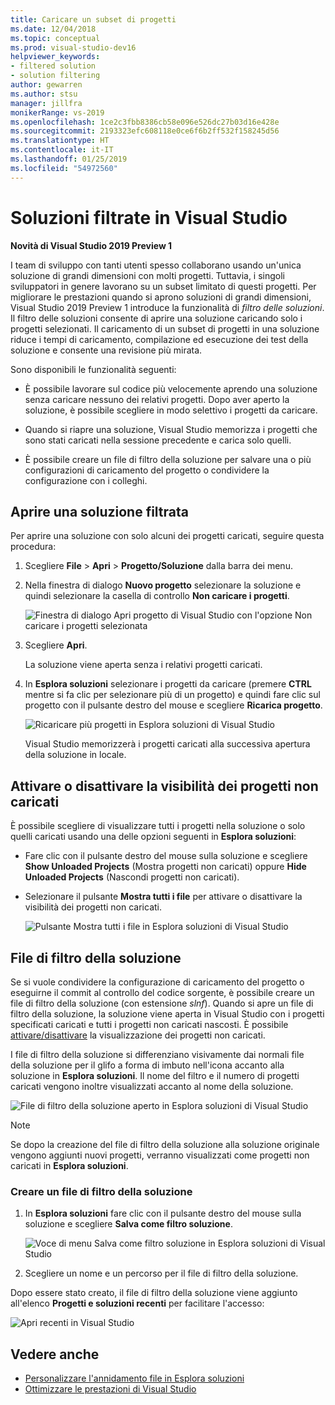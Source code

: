 ```yaml
---
title: Caricare un subset di progetti
ms.date: 12/04/2018
ms.topic: conceptual
ms.prod: visual-studio-dev16
helpviewer_keywords:
- filtered solution
- solution filtering
author: gewarren
ms.author: stsu
manager: jillfra
monikerRange: vs-2019
ms.openlocfilehash: 1ce2c3fbb8386cb58e096e526dc27b03d16e428e
ms.sourcegitcommit: 2193323efc608118e0ce6f6b2ff532f158245d56
ms.translationtype: HT
ms.contentlocale: it-IT
ms.lasthandoff: 01/25/2019
ms.locfileid: "54972560"
---
```

# <a name="filtered-solutions-in-visual-studio"></a>Soluzioni filtrate in Visual Studio

**Novità di Visual Studio 2019 Preview 1**

I team di sviluppo con tanti utenti spesso collaborano usando un'unica soluzione di grandi dimensioni con molti progetti. Tuttavia, i singoli sviluppatori in genere lavorano su un subset limitato di questi progetti. Per migliorare le prestazioni quando si aprono soluzioni di grandi dimensioni, Visual Studio 2019 Preview 1 introduce la funzionalità di *filtro delle soluzioni*. Il filtro delle soluzioni consente di aprire una soluzione caricando solo i progetti selezionati. Il caricamento di un subset di progetti in una soluzione riduce i tempi di caricamento, compilazione ed esecuzione dei test della soluzione e consente una revisione più mirata.

Sono disponibili le funzionalità seguenti:

- È possibile lavorare sul codice più velocemente aprendo una soluzione senza caricare nessuno dei relativi progetti. Dopo aver aperto la soluzione, è possibile scegliere in modo selettivo i progetti da caricare.

- Quando si riapre una soluzione, Visual Studio memorizza i progetti che sono stati caricati nella sessione precedente e carica solo quelli.

- È possibile creare un file di filtro della soluzione per salvare una o più configurazioni di caricamento del progetto o condividere la configurazione con i colleghi.

## <a name="open-a-filtered-solution"></a>Aprire una soluzione filtrata

Per aprire una soluzione con solo alcuni dei progetti caricati, seguire questa procedura:

1. Scegliere **File** > **Apri** > **Progetto/Soluzione** dalla barra dei menu.

2. Nella finestra di dialogo **Nuovo progetto** selezionare la soluzione e quindi selezionare la casella di controllo **Non caricare i progetti**.

   ![Finestra di dialogo Apri progetto di Visual Studio con l'opzione Non caricare i progetti selezionata](media/filtered-solutions/do-not-load-projects.png)

3. Scegliere **Apri**.

   La soluzione viene aperta senza i relativi progetti caricati.

4. In **Esplora soluzioni** selezionare i progetti da caricare (premere **CTRL** mentre si fa clic per selezionare più di un progetto) e quindi fare clic sul progetto con il pulsante destro del mouse e scegliere **Ricarica progetto**.

   ![Ricaricare più progetti in Esplora soluzioni di Visual Studio](media/filtered-solutions/reload-project.png)

   Visual Studio memorizzerà i progetti caricati alla successiva apertura della soluzione in locale.

## <a name="toggle-unloaded-project-visibility"></a>Attivare o disattivare la visibilità dei progetti non caricati

È possibile scegliere di visualizzare tutti i progetti nella soluzione o solo quelli caricati usando una delle opzioni seguenti in **Esplora soluzioni**:

- Fare clic con il pulsante destro del mouse sulla soluzione e scegliere **Show Unloaded Projects** (Mostra progetti non caricati) oppure **Hide Unloaded Projects** (Nascondi progetti non caricati).

- Selezionare il pulsante **Mostra tutti i file** per attivare o disattivare la visibilità dei progetti non caricati.

   ![Pulsante Mostra tutti i file in Esplora soluzioni di Visual Studio](media/filtered-solutions/show-all-files.PNG)

## <a name="solution-filter-files"></a>File di filtro della soluzione

Se si vuole condividere la configurazione di caricamento del progetto o eseguirne il commit al controllo del codice sorgente, è possibile creare un file di filtro della soluzione (con estensione *slnf*). Quando si apre un file di filtro della soluzione, la soluzione viene aperta in Visual Studio con i progetti specificati caricati e tutti i progetti non caricati nascosti. È possibile [attivare/disattivare](#toggle-unloaded-project-visibility) la visualizzazione dei progetti non caricati.

I file di filtro della soluzione si differenziano visivamente dai normali file della soluzione per il glifo a forma di imbuto nell'icona accanto alla soluzione in **Esplora soluzioni**. Il nome del filtro e il numero di progetti caricati vengono inoltre visualizzati accanto al nome della soluzione.

![File di filtro della soluzione aperto in Esplora soluzioni di Visual Studio](media/filtered-solutions/solution-filter.PNG)

> [!NOTE]
> Se dopo la creazione del file di filtro della soluzione alla soluzione originale vengono aggiunti nuovi progetti, verranno visualizzati come progetti non caricati in **Esplora soluzioni**.

### <a name="create-a-solution-filter-file"></a>Creare un file di filtro della soluzione

1. In **Esplora soluzioni** fare clic con il pulsante destro del mouse sulla soluzione e scegliere **Salva come filtro soluzione**.

   ![Voce di menu Salva come filtro soluzione in Esplora soluzioni di Visual Studio](media/filtered-solutions/save-as-solution-filter.png)

2. Scegliere un nome e un percorso per il file di filtro della soluzione.

Dopo essere stato creato, il file di filtro della soluzione viene aggiunto all'elenco **Progetti e soluzioni recenti** per facilitare l'accesso:

![Apri recenti in Visual Studio](media/filtered-solutions/open-recent.png)

## <a name="see-also"></a>Vedere anche

- [Personalizzare l'annidamento file in Esplora soluzioni](file-nesting-solution-explorer.md)
- [Ottimizzare le prestazioni di Visual Studio](optimize-visual-studio-performance.md)